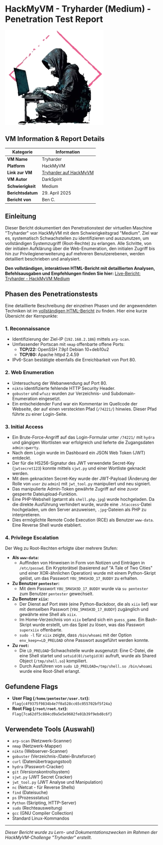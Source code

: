 # HackMyVM - Tryharder (Medium) - Penetration Test Report

![Tryharder VM Logo](Tryharder.png)

## VM Information & Report Details

| Kategorie        | Information                                                                 |
|------------------|-----------------------------------------------------------------------------|
| **VM Name**      | Tryharder                                                                   |
| **Platform**     | HackMyVM                                                                    |
| **Link zur VM**  | [Tryharder auf HackMyVM](https://hackmyvm.eu/machines/machine.php?vm=Tryharder) |
| **VM Autor**     | DarkSpirit                                                                  |
| **Schwierigkeit**| Medium                                                                      |
| **Berichtsdatum**| 29. April 2025                                                              |
| **Bericht von**  | Ben C.                                                                      |

## Einleitung

Dieser Bericht dokumentiert den Penetrationstest der virtuellen Maschine "Tryharder" von HackMyVM mit dem Schwierigkeitsgrad "Medium". Ziel war es, systematisch Schwachstellen zu identifizieren und auszunutzen, um vollständigen Systemzugriff (Root-Rechte) zu erlangen. Alle Schritte, von der initialen Aufklärung über die Web-Enumeration, den initialen Zugriff bis hin zur Privilegienerweiterung auf mehreren Benutzerebenen, werden detailliert beschrieben und analysiert.

**Den vollständigen, interaktiven HTML-Bericht mit detaillierten Analysen, Befehlsausgaben und Empfehlungen finden Sie hier:**
[Live-Bericht: Tryharder - HackMyVM Medium](https://alientec1908.github.io/Tryharder_HackMyVM_Medium/)

## Phasen des Penetrationstests

Eine detaillierte Beschreibung der einzelnen Phasen und der angewendeten Techniken ist im [vollständigen HTML-Bericht](https://alientec1908.github.io/Tryharder_HackMyVM_Medium/) zu finden. Hier eine kurze Übersicht der Kernpunkte:

### 1. Reconnaissance
- Identifizierung der Ziel-IP (`192.168.2.186`) mittels `arp-scan`.
- Umfassender Portscan mit `nmap` offenbarte offene Ports:
  - **TCP/22:** OpenSSH 7.9p1 Debian 10+deb10u2
  - **TCP/80:** Apache httpd 2.4.59
- IPv6-Scan bestätigte ebenfalls die Erreichbarkeit von Port 80.

### 2. Web Enumeration
- Untersuchung der Webanwendung auf Port 80.
- `nikto` identifizierte fehlende HTTP Security Header.
- `gobuster` und `wfuzz` wurden zur Verzeichnis- und Subdomain-Enumeration eingesetzt.
- Ein entscheidender Fund war ein Kommentar im Quellcode der Webseite, der auf einen versteckten Pfad (`/74221/`) hinwies. Dieser Pfad führte zu einer Login-Seite.

### 3. Initial Access
- Ein Brute-Force-Angriff auf das Login-Formular unter `/74221/` mit `hydra` und gängigen Wortlisten war erfolgreich und lieferte die Zugangsdaten `admin:qwerty`.
- Nach dem Login wurde im Dashboard ein JSON Web Token (JWT) entdeckt.
- Der für die HS256-Signatur des JWT verwendete Secret-Key (`jwtsecret123`) konnte mittels `sjwt.py` und einer Wortliste geknackt werden.
- Mit dem geknackten Secret-Key wurde der JWT-Payload (Änderung der Rolle von `user` zu `admin`) mit `jwt_tool.py` manipuliert und neu signiert.
- Das manipulierte Admin-Token gewährte Zugriff auf eine zuvor gesperrte Dateiupload-Funktion.
- Eine PHP-Webshell (getarnt als `shell.php.jpg`) wurde hochgeladen. Da die direkte Ausführung verhindert wurde, wurde eine `.htaccess`-Datei hochgeladen, um den Server anzuweisen, `.jpg`-Dateien als PHP zu interpretieren.
- Dies ermöglichte Remote Code Execution (RCE) als Benutzer `www-data`. Eine Reverse Shell wurde etabliert.

### 4. Privilege Escalation
Der Weg zu Root-Rechten erfolgte über mehrere Stufen:
- **Als `www-data`:**
    - Auffinden von Hinweisen in Form von Notizen und Einträgen in `/etc/passwd`. Ein Kryptorätsel (basierend auf "A Tale of Two Cities" und einer XOR-ähnlichen Operation) wurde mit einem Python-Skript gelöst, um das Passwort `Y0U_5M4SH3D_17_8UDDY` zu erhalten.
- **Zu Benutzer `pentester`:**
    - Mit dem Passwort `Y0U_5M4SH3D_17_8UDDY` wurde via `su pentester` zum Benutzer `pentester` gewechselt.
- **Zu Benutzer `xiix`:**
    - Der Dienst auf Port `8989` (eine Python-Backdoor, die als `xiix` lief) war mit demselben Passwort (`Y0U_5M4SH3D_17_8UDDY`) zugänglich und gewährte eine Shell als `xiix`.
    - Im Home-Verzeichnis von `xiix` befand sich ein `guess_game`. Ein Bash-Skript wurde erstellt, um das Spiel zu lösen, was das Passwort `superxiix` offenbarte.
    - `sudo -l` für `xiix` zeigte, dass `/bin/whoami` mit der Option `env_keep+=LD_PRELOAD` ohne Passwort ausgeführt werden konnte.
- **Zu `root`:**
    - Die `LD_PRELOAD`-Schwachstelle wurde ausgenutzt: Eine C-Datei, die eine Shell startet und `setuid(0)/setgid(0)` aufruft, wurde als Shared Object (`/tmp/shell.so`) kompiliert.
    - Durch Ausführen von `sudo LD_PRELOAD=/tmp/shell.so /bin/whoami` wurde eine Root-Shell erlangt.

## Gefundene Flags

- **User Flag (`/home/pentester/user.txt`):** `Flag{c4f9375f9834b4e7f0a528cc65c055702bf5f24a}`
- **Root Flag (`/root/root.txt`):** `Flag{7ca62df5c884cd9a5e5e9602fe01b39f9ebd8c6f}`

## Verwendete Tools (Auswahl)

- `arp-scan` (Netzwerk-Scanner)
- `nmap` (Netzwerk-Mapper)
- `nikto` (Webserver-Scanner)
- `gobuster` (Verzeichnis-/Datei-Bruteforcer)
- `curl` (Datenübertragungstool)
- `hydra` (Passwort-Cracker)
- `git` (Versionskontrollsystem)
- `sjwt.py` (JWT Secret Cracker)
- `jwt_tool.py` (JWT Analyse und Manipulation)
- `nc` (Netcat - für Reverse Shells)
- `find` (Dateisuche)
- `ps` (Prozessstatus)
- `Python` (Skripting, HTTP-Server)
- `sudo` (Rechteausweitung)
- `gcc` (GNU Compiler Collection)
- Standard Linux-Kommandos

---
*Dieser Bericht wurde zu Lern- und Dokumentationszwecken im Rahmen der HackMyVM-Challenge "Tryharder" erstellt.*
